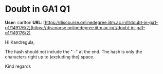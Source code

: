 # Doubt in GA1 Q1

**User**: carlton
**URL**: [https://discourse.onlinedegree.iitm.ac.in/t/doubt-in-ga1-q1/149176/2](https://discourse.onlinedegree.iitm.ac.in/t/doubt-in-ga1-q1/149176/2)

Hi Kandregula,

The hash should not include the " -" at the end. The hash is only the characters right up to (excluding the) space.

Kind regards
